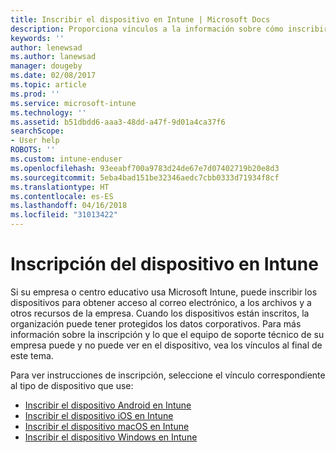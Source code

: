 ```yaml
---
title: Inscribir el dispositivo en Intune | Microsoft Docs
description: Proporciona vínculos a la información sobre cómo inscribir distintos dispositivos en Intune
keywords: ''
author: lenewsad
ms.author: lanewsad
manager: dougeby
ms.date: 02/08/2017
ms.topic: article
ms.prod: ''
ms.service: microsoft-intune
ms.technology: ''
ms.assetid: b51dbdd6-aaa3-48dd-a47f-9d01a4ca37f6
searchScope:
- User help
ROBOTS: ''
ms.custom: intune-enduser
ms.openlocfilehash: 93eeabf700a9783d24de67e7d07402719b20e8d3
ms.sourcegitcommit: 5eba4bad151be32346aedc7cbb0333d71934f8cf
ms.translationtype: HT
ms.contentlocale: es-ES
ms.lasthandoff: 04/16/2018
ms.locfileid: "31013422"
---
```

# <a name="enroll-your-device-in-intune"></a>Inscripción del dispositivo en Intune

Si su empresa o centro educativo usa Microsoft Intune, puede inscribir los dispositivos para obtener acceso al correo electrónico, a los archivos y a otros recursos de la empresa. Cuando los dispositivos están inscritos, la organización puede tener protegidos los datos corporativos. Para más información sobre la inscripción y lo que el equipo de soporte técnico de su empresa puede y no puede ver en el dispositivo, vea los vínculos al final de este tema.

Para ver instrucciones de inscripción, seleccione el vínculo correspondiente al tipo de dispositivo que use:

- [Inscribir el dispositivo Android en Intune](enroll-your-device-in-Intune-android.md)
- [Inscribir el dispositivo iOS en Intune](enroll-your-device-in-intune-ios.md)
- [Inscribir el dispositivo macOS en Intune](enroll-your-device-in-intune-macos.md)
- [Inscribir el dispositivo Windows en Intune](enroll-your-device-in-intune-windows.md)
